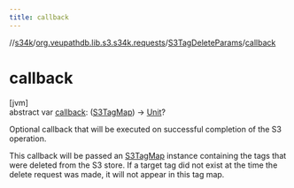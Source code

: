 ```yaml
---
title: callback
---
```

//[s34k](../../../index.html)/[org.veupathdb.lib.s3.s34k.requests](../index.html)/[S3TagDeleteParams](index.html)/[callback](callback.html)



# callback



[jvm]\
abstract var [callback](callback.html): ([S3TagMap](../../org.veupathdb.lib.s3.s34k.fields.tags/-s3-tag-map/index.html)) -&gt; [Unit](https://kotlinlang.org/api/latest/jvm/stdlib/kotlin/-unit/index.html)?



Optional callback that will be executed on successful completion of the S3 operation.



This callback will be passed an [S3TagMap](../../org.veupathdb.lib.s3.s34k.fields.tags/-s3-tag-map/index.html) instance containing the tags that were deleted from the S3 store.  If a target tag did not exist at the time the delete request was made, it will not appear in this tag map.




